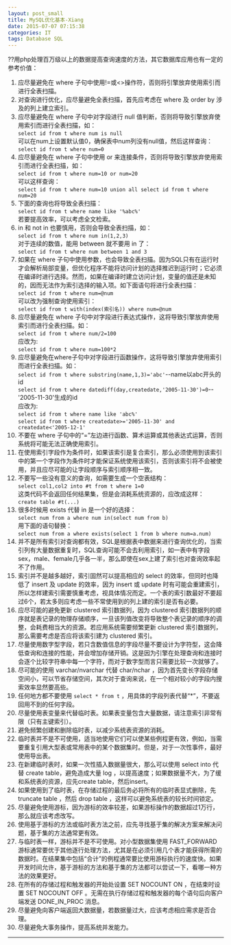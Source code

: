 ```yaml
---  
layout: post_small
title: MySQL优化基本-Xiang  
date: 2015-07-07 07:15:38  
categories: IT  
tags: Database SQL  
---  
```


??用php处理百万级以上的数据提高查询速度的方法，其它数据库应用也有一定的参考价值：  

1. 应尽量避免在 where 子句中使用!=或<>操作符，否则将引擎放弃使用索引而进行全表扫描。  
2. 对查询进行优化，应尽量避免全表扫描，首先应考虑在 where 及 order by 涉及的列上建立索引。  
3. 应尽量避免在 where 子句中对字段进行 null 值判断，否则将导致引擎放弃使用索引而进行全表扫描，如：   
`select id from t where num is null`  
可以在num上设置默认值0，确保表中num列没有null值，然后这样查询：    
`select id from t where num=0`  
4. 应尽量避免在 where 子句中使用 or 来连接条件，否则将导致引擎放弃使用索引而进行全表扫描，如：    
`select id from t where num=10 or num=20`  
可以这样查询：   
`select id from t where num=10 union all select id from t where num=20`  
5. 下面的查询也将导致全表扫描：    
`select id from t where name like '%abc%'`    
若要提高效率，可以考虑全文检索。    
6. in 和 not in 也要慎用，否则会导致全表扫描，如：    
`select id from t where num in(1,2,3)`    
对于连续的数值，能用 between 就不要用 in 了：    
`select id from t where num between 1 and 3`  
7. 如果在 where 子句中使用参数，也会导致全表扫描。因为SQL只有在运行时才会解析局部变量，但优化程序不能将访问计划的选择推迟到运行时；它必须在编译时进行选择。然而，如果在编译时建立访问计划，变量的值还是未知的，因而无法作为索引选择的输入项。如下面语句将进行全表扫描：  
`select id from t where num=@num`  
可以改为强制查询使用索引：  
`select id from t with(index(索引名)) where num=@num`  
8. 应尽量避免在 where 子句中对字段进行表达式操作，这将导致引擎放弃使用索引而进行全表扫描。如：  
`select id from t where num/2=100`  
应改为:    
`select id from t where num=100*2`  
9. 应尽量避免在where子句中对字段进行函数操作，这将导致引擎放弃使用索引而进行全表扫描。如：    
`select id from t where substring(name,1,3)='abc'`--name以abc开头的id    
`select id from t where datediff(day,createdate,'2005-11-30')=0`--'2005-11-30'生成的id    
应改为:    
`select id from t where name like 'abc%'`    
`select id from t where createdate>='2005-11-30' and createdate<'2005-12-1'`    
10. 不要在 where 子句中的“=”左边进行函数、算术运算或其他表达式运算，否则系统将可能无法正确使用索引。  
11. 在使用索引字段作为条件时，如果该索引是复合索引，那么必须使用到该索引中的第一个字段作为条件时才能保证系统使用该索引，否则该索引将不会被使用，并且应尽可能的让字段顺序与索引顺序相一致。  
12. 不要写一些没有意义的查询，如需要生成一个空表结构：  
`select col1,col2 into #t from t where 1=0`  
这类代码不会返回任何结果集，但是会消耗系统资源的，应改成这样：  
`create table #t(...)`  
13. 很多时候用 exists 代替 in 是一个好的选择：  
`select num from a where num in(select num from b)`  
用下面的语句替换：  
`select num from a where exists(select 1 from b where num=a.num)`  
14. 并不是所有索引对查询都有效，SQL是根据表中数据来进行查询优化的，当索引列有大量数据重复时，SQL查询可能不会去利用索引，如一表中有字段 sex，male、female几乎各一半，那么即使在sex上建了索引也对查询效率起不了作用。  
15. 索引并不是越多越好，索引固然可以提高相应的 select 的效率，但同时也降低了 insert 及 update 的效率，因为 insert 或 update 时有可能会重建索引，所以怎样建索引需要慎重考虑，视具体情况而定。一个表的索引数最好不要超过6个，若太多则应考虑一些不常使用到的列上建的索引是否有必要。  
16. 应尽可能的避免更新 clustered 索引数据列，因为 clustered 索引数据列的顺序就是表记录的物理存储顺序，一旦该列值改变将导致整个表记录的顺序的调整，会耗费相当大的资源。若应用系统需要频繁更新 clustered 索引数据列，那么需要考虑是否应将该索引建为 clustered 索引。  
17. 尽量使用数字型字段，若只含数值信息的字段尽量不要设计为字符型，这会降低查询和连接的性能，并会增加存储开销。这是因为引擎在处理查询和连接时会逐个比较字符串中每一个字符，而对于数字型而言只需要比较一次就够了。  
18. 尽可能的使用 varchar/nvarchar 代替 char/nchar ，因为首先变长字段存储空间小，可以节省存储空间，其次对于查询来说，在一个相对较小的字段内搜索效率显然要高些。  
19. 任何地方都不要使用 `select * from t` ，用具体的字段列表代替“*”，不要返回用不到的任何字段。  
20. 尽量使用表变量来代替临时表。如果表变量包含大量数据，请注意索引非常有限（只有主键索引）。  
21. 避免频繁创建和删除临时表，以减少系统表资源的消耗。  
22. 临时表并不是不可使用，适当地使用它们可以使某些例程更有效，例如，当需要重复引用大型表或常用表中的某个数据集时。但是，对于一次性事件，最好使用导出表。  
23. 在新建临时表时，如果一次性插入数据量很大，那么可以使用 select into 代替 create table，避免造成大量 log ，以提高速度；如果数据量不大，为了缓和系统表的资源，应先create table，然后insert。  
24. 如果使用到了临时表，在存储过程的最后务必将所有的临时表显式删除，先 truncate table ，然后 drop table ，这样可以避免系统表的较长时间锁定。  
25. 尽量避免使用游标，因为游标的效率较差，如果游标操作的数据超过1万行，那么就应该考虑改写。  
26. 使用基于游标的方法或临时表方法之前，应先寻找基于集的解决方案来解决问题，基于集的方法通常更有效。  
27. 与临时表一样，游标并不是不可使用。对小型数据集使用 FAST_FORWARD 游标通常要优于其他逐行处理方法，尤其是在必须引用几个表才能获得所需的数据时。在结果集中包括“合计”的例程通常要比使用游标执行的速度快。如果开发时间允许，基于游标的方法和基于集的方法都可以尝试一下，看哪一种方法的效果更好。  
28. 在所有的存储过程和触发器的开始处设置 SET NOCOUNT ON ，在结束时设置 SET NOCOUNT OFF 。无需在执行存储过程和触发器的每个语句后向客户端发送 DONE\_IN\_PROC 消息。  
29. 尽量避免向客户端返回大数据量，若数据量过大，应该考虑相应需求是否合理。  
30. 尽量避免大事务操作，提高系统并发能力。  

---  
